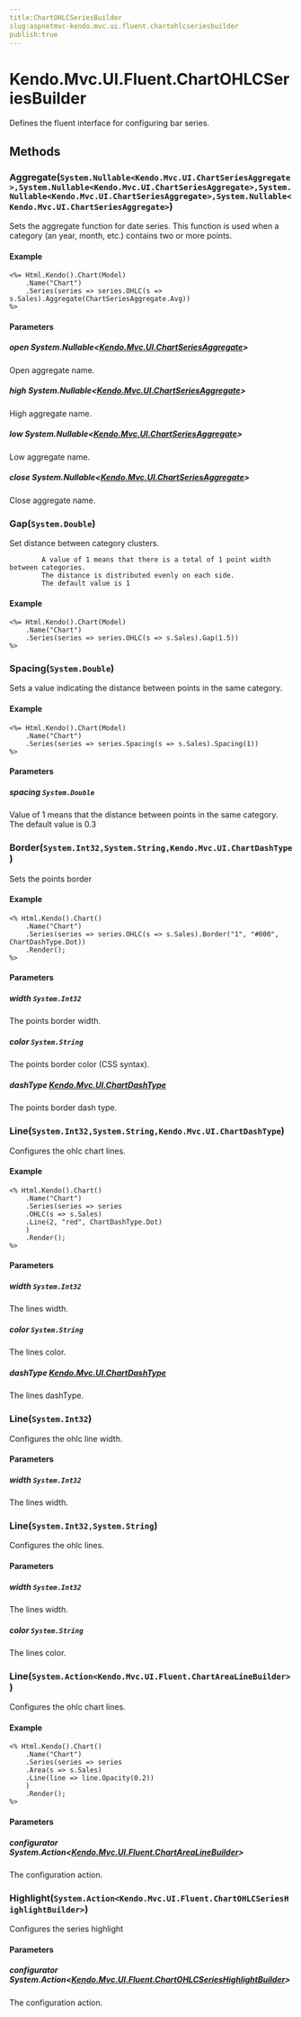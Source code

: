 ```yaml
---
title:ChartOHLCSeriesBuilder
slug:aspnetmvc-kendo.mvc.ui.fluent.chartohlcseriesbuilder
publish:true
---
```


# Kendo.Mvc.UI.Fluent.ChartOHLCSeriesBuilder
Defines the fluent interface for configuring bar series.



## Methods

### Aggregate(`System.Nullable<Kendo.Mvc.UI.ChartSeriesAggregate>,System.Nullable<Kendo.Mvc.UI.ChartSeriesAggregate>,System.Nullable<Kendo.Mvc.UI.ChartSeriesAggregate>,System.Nullable<Kendo.Mvc.UI.ChartSeriesAggregate>`)
Sets the aggregate function for date series.
            This function is used when a category (an year, month, etc.) contains two or more points.


#### Example

    <%= Html.Kendo().Chart(Model)
        .Name("Chart")
        .Series(series => series.OHLC(s => s.Sales).Aggregate(ChartSeriesAggregate.Avg))
    %>
        


#### Parameters

##### open System.Nullable<[Kendo.Mvc.UI.ChartSeriesAggregate](/api/wrappers/aspnet-mvc/Kendo.Mvc.UI/ChartSeriesAggregate)>
Open aggregate name.

##### high System.Nullable<[Kendo.Mvc.UI.ChartSeriesAggregate](/api/wrappers/aspnet-mvc/Kendo.Mvc.UI/ChartSeriesAggregate)>
High aggregate name.

##### low System.Nullable<[Kendo.Mvc.UI.ChartSeriesAggregate](/api/wrappers/aspnet-mvc/Kendo.Mvc.UI/ChartSeriesAggregate)>
Low aggregate name.

##### close System.Nullable<[Kendo.Mvc.UI.ChartSeriesAggregate](/api/wrappers/aspnet-mvc/Kendo.Mvc.UI/ChartSeriesAggregate)>
Close aggregate name.




### Gap(`System.Double`)
Set distance between category clusters.
            
            A value of 1 means that there is a total of 1 point width between categories.
            The distance is distributed evenly on each side.
            The default value is 1


#### Example

    <%= Html.Kendo().Chart(Model)
        .Name("Chart")
        .Series(series => series.OHLC(s => s.Sales).Gap(1.5))
    %>
        




### Spacing(`System.Double`)
Sets a value indicating the distance between points in the same category.


#### Example

    <%= Html.Kendo().Chart(Model)
        .Name("Chart")
        .Series(series => series.Spacing(s => s.Sales).Spacing(1))
    %>
        


#### Parameters

##### spacing `System.Double`
Value of 1 means that the distance between points in the same category.
            The default value is 0.3




### Border(`System.Int32,System.String,Kendo.Mvc.UI.ChartDashType`)
Sets the points border


#### Example

    <% Html.Kendo().Chart()
        .Name("Chart")
        .Series(series => series.OHLC(s => s.Sales).Border("1", "#000", ChartDashType.Dot))
        .Render();
    %>
        


#### Parameters

##### width `System.Int32`
The points border width.

##### color `System.String`
The points border color (CSS syntax).

##### dashType [Kendo.Mvc.UI.ChartDashType](/api/wrappers/aspnet-mvc/Kendo.Mvc.UI/ChartDashType)
The points border dash type.




### Line(`System.Int32,System.String,Kendo.Mvc.UI.ChartDashType`)
Configures the ohlc chart lines.


#### Example

    <% Html.Kendo().Chart()
        .Name("Chart")
        .Series(series => series
        .OHLC(s => s.Sales)
        .Line(2, "red", ChartDashType.Dot)
        )
        .Render();
    %>
        


#### Parameters

##### width `System.Int32`
The lines width.

##### color `System.String`
The lines color.

##### dashType [Kendo.Mvc.UI.ChartDashType](/api/wrappers/aspnet-mvc/Kendo.Mvc.UI/ChartDashType)
The lines dashType.




### Line(`System.Int32`)
Configures the ohlc line width.



#### Parameters

##### width `System.Int32`
The lines width.




### Line(`System.Int32,System.String`)
Configures the ohlc lines.



#### Parameters

##### width `System.Int32`
The lines width.

##### color `System.String`
The lines color.




### Line(`System.Action<Kendo.Mvc.UI.Fluent.ChartAreaLineBuilder>`)
Configures the ohlc chart lines.


#### Example

    <% Html.Kendo().Chart()
        .Name("Chart")
        .Series(series => series
        .Area(s => s.Sales)
        .Line(line => line.Opacity(0.2))
        )
        .Render();
    %>
        


#### Parameters

##### configurator System.Action<[Kendo.Mvc.UI.Fluent.ChartAreaLineBuilder](/api/wrappers/aspnet-mvc/Kendo.Mvc.UI.Fluent/ChartAreaLineBuilder)>
The configuration action.




### Highlight(`System.Action<Kendo.Mvc.UI.Fluent.ChartOHLCSeriesHighlightBuilder>`)
Configures the series highlight



#### Parameters

##### configurator System.Action<[Kendo.Mvc.UI.Fluent.ChartOHLCSeriesHighlightBuilder](/api/wrappers/aspnet-mvc/Kendo.Mvc.UI.Fluent/ChartOHLCSeriesHighlightBuilder)>
The configuration action.





